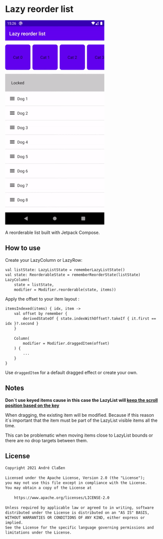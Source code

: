 # Lazy reorder list
![Sample](readme/sample.gif)

A reorderable list built with Jetpack Compose.

## How to use

Create your LazyColumn or LazyRow:

```
val listState: LazyListState = rememberLazyListState()
val state: ReorderableState = rememberReorderState(listState)
LazyColumn(
    state = listState,
    modifier = Modifier.reorderable(state, items))
```

Apply the offset to your item layout :

```
itemsIndexed(items) { idx, item ->
    val offset by remember {
        derivedStateOf { state.indexWithOffset?.takeIf { it.first == idx }?.second }
    }

    Column(
        modifier = Modifier.draggedItem(offset)
    ) {
        ...
    }
}
```
Use `draggedItem` for a default dragged effect or create your own.

## Notes

**Don`t use keyed items cause in this case the LazyList will [keep the scroll position based on the key](https://developer.android.com/reference/kotlin/androidx/compose/foundation/lazy/package-summary#(androidx.compose.foundation.lazy.LazyListScope).items(kotlin.collections.List,kotlin.Function1,kotlin.Function2))**

When dragging, the existing item will be modified.
Because if this reason it`s important that the item must be part of the LazyList visible items all the time.

This can be problematic when moving items close to LazyList bounds or there are no drop targets between them.

## License

```
Copyright 2021 André Claßen

Licensed under the Apache License, Version 2.0 (the "License");
you may not use this file except in compliance with the License.
You may obtain a copy of the License at

    https://www.apache.org/licenses/LICENSE-2.0

Unless required by applicable law or agreed to in writing, software
distributed under the License is distributed on an "AS IS" BASIS,
WITHOUT WARRANTIES OR CONDITIONS OF ANY KIND, either express or implied.
See the License for the specific language governing permissions and
limitations under the License.
```
